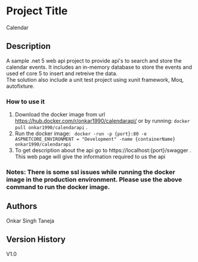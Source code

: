 # Project Title
Calendar
## Description
A sample .net 5 web api project to provide api's to search and store the calendar events. It includes an in-memory database to store the events and used ef core 5 to insert and retreive the data.  
The solution also include a unit test project using xunit framework, Moq, autofixture.
### How to use it
1. Download the docker image from url  https://hub.docker.com/r/onkar1990/calendarapi/ or  by running: `docker pull onkar1990/calendarapi` .
2. Run the docker image: ` docker -run -p {port}:80 -e ASPNETCORE_ENVIRONMENT = "Development" -name {containerName} onkar1990/calendarapi`
3. To get description about the api go to https://localhost:{port}/swagger . This web page will give the information required to us the api
### Notes: There is some ssl issues while running the docker image in the production environment. Please use the above command to run the docker image.
## Authors
Onkar Singh Taneja
## Version History
V1.0
